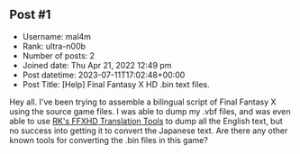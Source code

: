 ## Post #1
- Username: mal4m
- Rank: ultra-n00b
- Number of posts: 2
- Joined date: Thu Apr 21, 2022 12:49 pm
- Post datetime: 2023-07-11T17:02:48+00:00
- Post Title: [Help] Final Fantasy X HD .bin text files.

Hey all. I've been trying to assemble a bilingual script of Final Fantasy X using the source game files.
I was able to dump my .vbf files, and was even able to use [RK's FFXHD Translation Tools](https://www.moddb.com/games/final-fantasy-x/downloads/final-fantasy-x-hd-translation-tools) to dump all the English text, but no success into getting it to convert the Japanese text. 
Are there any other known tools for converting the .bin files in this game?
